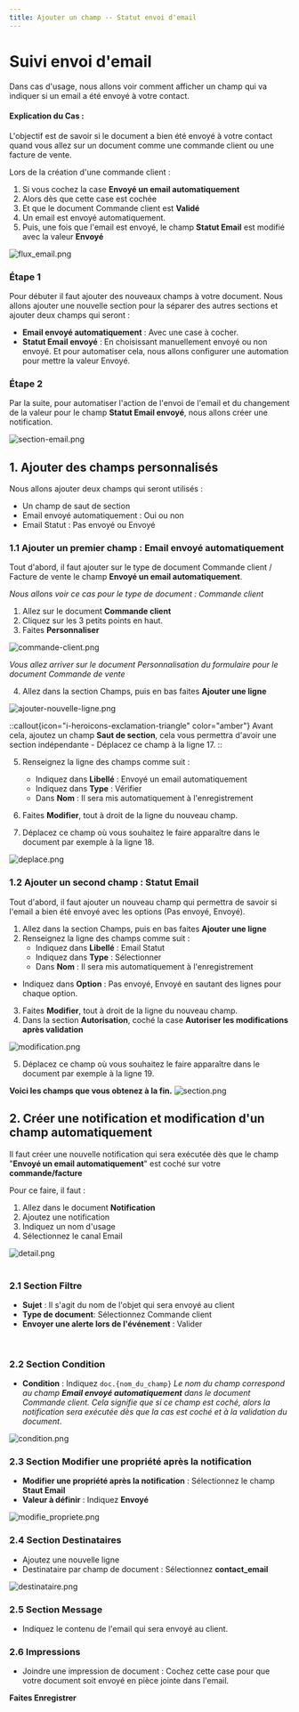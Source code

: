 ```yaml
---
title: Ajouter un champ -- Statut envoi d'email
---
```


# Suivi envoi d'email

Dans cas d'usage, nous allons voir comment afficher un champ qui va indiquer si un email a été envoyé à votre contact.

#### Explication du Cas :

L'objectif est de savoir si le document a bien été envoyé à votre contact quand vous allez sur un document comme une commande client ou une facture de vente.

Lors de la création d'une commande client :

1. Si vous cochez la case **Envoyé un email automatiquement** 
2. Alors dès que cette case est cochée
3. Et que le document Commande client est **Validé**
4. Un email est envoyé automatiquement.
5. Puis, une fois que l'email est envoyé, le champ **Statut Email** est modifié avec la valeur **Envoyé**

![flux_email.png](/content/use-cases/flux_email.png)


### Étape 1

Pour débuter il faut ajouter des nouveaux champs à votre document. Nous allons ajouter une nouvelle section pour la séparer des autres sections et ajouter deux champs qui seront : 
- **Email envoyé automatiquement** : Avec une case à cocher.
- **Statut Email envoyé** : En choisissant manuellement envoyé ou non envoyé. Et pour automatiser cela, nous allons configurer une automation pour mettre la valeur Envoyé.

### Étape 2

Par la suite, pour automatiser l'action de l'envoi de l'email et du changement de la valeur pour le champ **Statut Email envoyé**, nous allons créer une notification.

![section-email.png](/content/use-cases/section-email.png)

## 1. Ajouter des champs personnalisés

Nous allons ajouter deux champs qui seront utilisés :
- Un champ de saut de section 
- Email envoyé automatiquement : Oui ou non
- Email Statut : Pas envoyé ou Envoyé

### 1.1 Ajouter un premier champ : Email envoyé automatiquement

Tout d'abord, il faut ajouter sur le type de document Commande client / Facture de vente le champ **Envoyé un email automatiquement**.

*Nous allons voir ce cas pour le type de document : Commande client*

1. Allez sur le document **Commande client**
2. Cliquez sur les 3 petits points en haut.
3. Faites **Personnaliser**

![commande-client.png](/content/use-cases/commande-client.png)

*Vous allez arriver sur le document Personnalisation du formulaire pour le document Commande de vente*

4. Allez dans la section Champs, puis en bas faites **Ajouter une ligne**

![ajouter-nouvelle-ligne.png](/content/use-cases/ajouter-nouvelle-ligne.png)

::callout{icon="i-heroicons-exclamation-triangle" color="amber"}
Avant cela, ajoutez un champ **Saut de section**, cela vous permettra d'avoir une section indépendante - Déplacez ce champ à la ligne 17.
::

5. Renseignez la ligne des champs comme suit :
	- Indiquez dans **Libellé** : Envoyé un email automatiquement
	- Indiquez dans **Type** : Vérifier
	- Dans **Nom** : Il sera mis automatiquement à l'enregistrement

6. Faites **Modifier**, tout à droit de la ligne du nouveau champ.
7. Déplacez ce champ où vous souhaitez le faire apparaître dans le document par exemple à la ligne 18.

![deplace.png](/content/use-cases/deplace.png)

### 1.2 Ajouter un second champ : Statut Email

Tout d'abord, il faut ajouter un nouveau champ qui permettra de savoir si l'email a bien été envoyé avec les options (Pas envoyé, Envoyé).

1. Allez dans la section Champs, puis en bas faites **Ajouter une ligne**
2. Renseignez la ligne des champs comme suit :
	- Indiquez dans **Libellé** : Email Statut
	- Indiquez dans **Type** : Sélectionner
	- Dans **Nom** : Il sera mis automatiquement à l'enregistrement
  - Indiquez dans **Option** : Pas envoyé, Envoyé en sautant des lignes pour chaque option.

3. Faites **Modifier**, tout à droit de la ligne du nouveau champ.
4. Dans la section **Autorisation**, coché la case **Autoriser les modifications après validation**

![modification.png](/content/use-cases/modification.png)

5. Déplacez ce champ où vous souhaitez le faire apparaître dans le document par exemple à la ligne 19.

**Voici les champs que vous obtenez à la fin.**
![section.png](/content/use-cases/section.png)

## 2. Créer une notification et modification d'un champ automatiquement

Il faut créer une nouvelle notification qui sera exécutée dès que le champ "**Envoyé un email automatiquement**" est coché sur votre **commande/facture**

Pour ce faire, il faut : 

1. Allez dans le document **Notification**
2. Ajoutez une notification
3. Indiquez un nom d'usage
4. Sélectionnez le canal Email

![detail.png](/content/use-cases/detail.png)  
<br>


### 2.1 Section Filtre

- **Sujet** : Il s'agit du nom de l'objet qui sera envoyé au client
- **Type de document**: Sélectionnez Commande client
- **Envoyer une alerte lors de l'événement** : Valider

<br>
   
  
### 2.2 Section Condition

- **Condition** : Indiquez `doc.{nom_du_champ}`
*Le nom du champ correspond au champ **Email envoyé automatiquement** dans le document Commande client. Cela signifie que si ce champ est coché, alors la notification sera exécutée dès que la cas est coché et à la validation du document*.

![condition.png](/content/use-cases/condition.png)
  <br>


### 2.3 Section Modifier une propriété après la notification

- **Modifier une propriété après la notification** : Sélectionnez le champ **Staut Email**
- **Valeur à définir** : Indiquez **Envoyé**

![modifie_propriete.png](/content/use-cases/modifie_propriete.png)
  <br>

### 2.4 Section Destinataires

- Ajoutez une nouvelle ligne
- Destinataire par champ de document : Sélectionnez **contact_email**

![destinataire.png](/content/use-cases/destinataire.png)
  <br>


### 2.5 Section Message
- Indiquez le contenu de l'email qui sera envoyé au client.
  <br>
  
### 2.6 Impressions
- Joindre une impression de document : Cochez cette case pour que votre document soit envoyé en pièce jointe dans l'email.

**Faites Enregistrer**